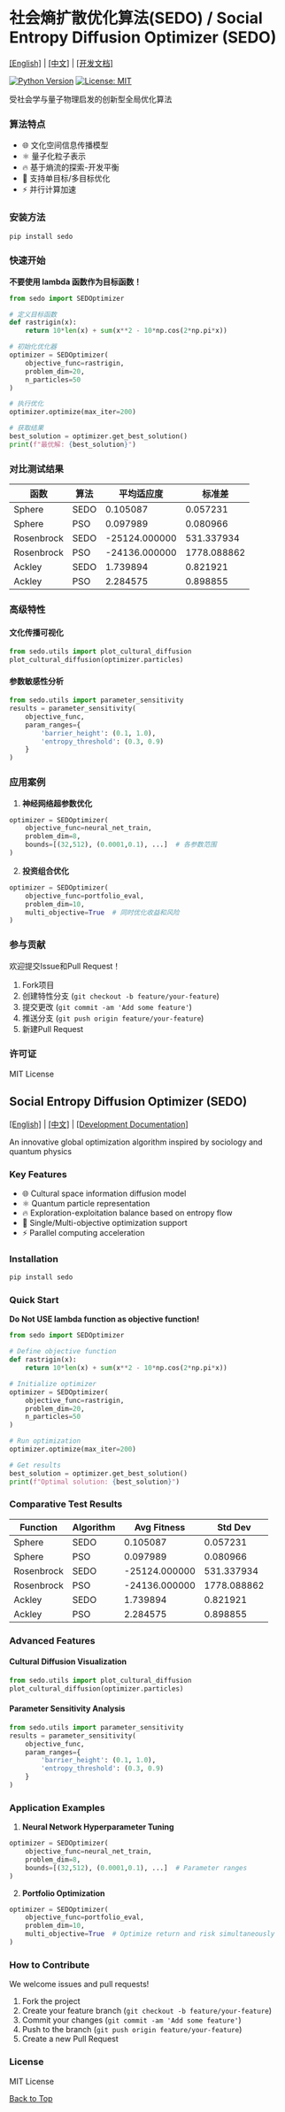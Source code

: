 # 社会熵扩散优化算法(SEDO) / Social Entropy Diffusion Optimizer (SEDO)

[[English]](#english-version) | [[中文]](#chinese-version) | [[开发文档]](sedo/docs/development.md)

[![Python Version](https://img.shields.io/badge/python-3.7%2B-blue)]()
[![License: MIT](https://img.shields.io/badge/License-MIT-yellow.svg)]()

<a id="chinese-version"></a>

受社会学与量子物理启发的创新型全局优化算法

### 算法特点

- 🌐 文化空间信息传播模型
- ⚛️ 量子化粒子表示
- 🔥 基于熵流的探索-开发平衡
- 🎯 支持单目标/多目标优化
- ⚡ 并行计算加速

### 安装方法

```bash
pip install sedo
```

### 快速开始
**不要使用 lambda 函数作为目标函数！**
```python
from sedo import SEDOptimizer

# 定义目标函数
def rastrigin(x):
    return 10*len(x) + sum(x**2 - 10*np.cos(2*np.pi*x))

# 初始化优化器
optimizer = SEDOptimizer(
    objective_func=rastrigin,
    problem_dim=20,
    n_particles=50
)

# 执行优化
optimizer.optimize(max_iter=200)

# 获取结果
best_solution = optimizer.get_best_solution()
print(f"最优解: {best_solution}")
```

### 对比测试结果

| 函数         | 算法 | 平均适应度     | 标准差        |
|-------------|------|--------------|------------|
| Sphere      | SEDO | 0.105087     | 0.057231   |
| Sphere      | PSO  | 0.097989     | 0.080966   |
| Rosenbrock  | SEDO | -25124.000000| 531.337934 |
| Rosenbrock  | PSO  | -24136.000000| 1778.088862|
| Ackley      | SEDO | 1.739894     | 0.821921   |
| Ackley      | PSO  | 2.284575     | 0.898855   |


### 高级特性

#### 文化传播可视化
```python
from sedo.utils import plot_cultural_diffusion
plot_cultural_diffusion(optimizer.particles)
```

#### 参数敏感性分析
```python
from sedo.utils import parameter_sensitivity
results = parameter_sensitivity(
    objective_func,
    param_ranges={
        'barrier_height': (0.1, 1.0),
        'entropy_threshold': (0.3, 0.9)
    }
)
```

### 应用案例

1. **神经网络超参数优化**
```python
optimizer = SEDOptimizer(
    objective_func=neural_net_train,
    problem_dim=8,
    bounds=[(32,512), (0.0001,0.1), ...]  # 各参数范围
)
```

2. **投资组合优化**
```python
optimizer = SEDOptimizer(
    objective_func=portfolio_eval,
    problem_dim=10,
    multi_objective=True  # 同时优化收益和风险
)
```

### 参与贡献

欢迎提交Issue和Pull Request！

1. Fork项目
2. 创建特性分支 (`git checkout -b feature/your-feature`)
3. 提交更改 (`git commit -am 'Add some feature'`)
4. 推送分支 (`git push origin feature/your-feature`)
5. 新建Pull Request

### 许可证

MIT License

<a id="english-version"></a>
## Social Entropy Diffusion Optimizer (SEDO)

[[English]](#english-version) | [[中文]](#chinese-version) | [[Development Documentation]](sedo/docs/development.md)

An innovative global optimization algorithm inspired by sociology and quantum physics

### Key Features

- 🌐 Cultural space information diffusion model
- ⚛️ Quantum particle representation
- 🔥 Exploration-exploitation balance based on entropy flow
- 🎯 Single/Multi-objective optimization support
- ⚡ Parallel computing acceleration

### Installation

```bash
pip install sedo
```

### Quick Start

**Do Not USE lambda function as objective function!**
```python
from sedo import SEDOptimizer

# Define objective function
def rastrigin(x):
    return 10*len(x) + sum(x**2 - 10*np.cos(2*np.pi*x))

# Initialize optimizer
optimizer = SEDOptimizer(
    objective_func=rastrigin,
    problem_dim=20,
    n_particles=50
)

# Run optimization
optimizer.optimize(max_iter=200)

# Get results
best_solution = optimizer.get_best_solution()
print(f"Optimal solution: {best_solution}")
```

### Comparative Test Results
| Function         | Algorithm | Avg Fitness      | Std Dev        |
|-------------|------|--------------|------------|
| Sphere      | SEDO | 0.105087     | 0.057231   |
| Sphere      | PSO  | 0.097989     | 0.080966   |
| Rosenbrock  | SEDO | -25124.000000| 531.337934 |
| Rosenbrock  | PSO  | -24136.000000| 1778.088862|
| Ackley      | SEDO | 1.739894     | 0.821921   |
| Ackley      | PSO  | 2.284575     | 0.898855   |


### Advanced Features

#### Cultural Diffusion Visualization
```python
from sedo.utils import plot_cultural_diffusion
plot_cultural_diffusion(optimizer.particles)
```

#### Parameter Sensitivity Analysis
```python
from sedo.utils import parameter_sensitivity
results = parameter_sensitivity(
    objective_func,
    param_ranges={
        'barrier_height': (0.1, 1.0),
        'entropy_threshold': (0.3, 0.9)
    }
)
```

### Application Examples

1. **Neural Network Hyperparameter Tuning**
```python
optimizer = SEDOptimizer(
    objective_func=neural_net_train,
    problem_dim=8,
    bounds=[(32,512), (0.0001,0.1), ...]  # Parameter ranges
)
```

2. **Portfolio Optimization**
```python
optimizer = SEDOptimizer(
    objective_func=portfolio_eval,
    problem_dim=10,
    multi_objective=True  # Optimize return and risk simultaneously
)
```

### How to Contribute

We welcome issues and pull requests!

1. Fork the project
2. Create your feature branch (`git checkout -b feature/your-feature`)
3. Commit your changes (`git commit -am 'Add some feature'`)
4. Push to the branch (`git push origin feature/your-feature`)
5. Create a new Pull Request

### License

MIT License

[Back to Top](#社会熵扩散优化算法sedo--social-entropy-diffusion-optimizer-sedo)
